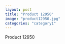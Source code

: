 ```yaml
---
layout: post
title: "Product 12950"
image: "product12950.jpg"
categories: "category1"
---
```

Product 12950
